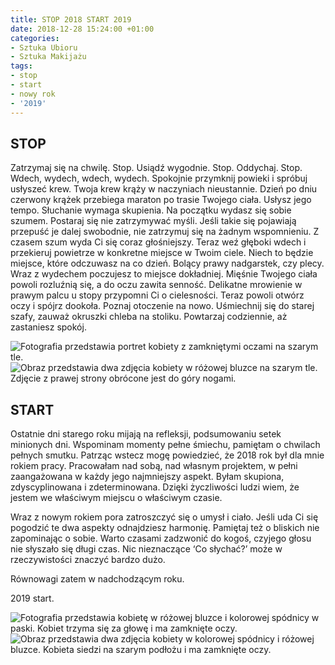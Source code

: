 ```yaml
---
title: STOP 2018 START 2019
date: 2018-12-28 15:24:00 +01:00
categories:
- Sztuka Ubioru
- Sztuka Makijażu
tags:
- stop
- start
- nowy rok
- '2019'
---
```


## STOP


Zatrzymaj się na chwilę. Stop. Usiądź wygodnie. Stop. Oddychaj. Stop. Wdech, wydech, wdech, wydech. Spokojnie przymknij powieki i spróbuj usłyszeć krew. Twoja krew krąży w naczyniach nieustannie. Dzień po dniu czerwony krążek przebiega maraton po trasie Twojego ciała. Usłysz jego tempo. Słuchanie wymaga skupienia. Na początku wydasz się sobie szumem. Postaraj się nie zatrzymywać myśli. Jeśli takie się pojawiają przepuść je dalej swobodnie, nie zatrzymuj się na żadnym wspomnieniu. Z czasem szum wyda Ci się coraz głośniejszy. Teraz weź głęboki wdech i przekieruj powietrze w konkretne miejsce w Twoim ciele. Niech to będzie miejsce, które odczuwasz na co dzień. Bolący prawy nadgarstek, czy plecy. Wraz z wydechem poczujesz to miejsce dokładniej. Mięśnie Twojego ciała powoli rozluźnią się, a do oczu zawita senność. Delikatne mrowienie w prawym palcu u stopy przypomni Ci o cielesności. Teraz powoli otwórz oczy i spójrz dookoła. Poznaj otoczenie na nowo. Uśmiechnij się do starej szafy, zauważ okruszki chleba na stoliku. Powtarzaj codziennie, aż zastaniesz spokój. 


![Fotografia przedstawia portret kobiety z zamkniętymi oczami na szarym tle.](https://assets2.ello.co/uploads/asset/attachment/8755970/ello-optimized-8b15b88b.jpg)
![Obraz przedstawia dwa zdjęcia kobiety w różowej bluzce na szarym tle. Zdjęcie z prawej strony obrócone jest do góry nogami.](https://assets2.ello.co/uploads/asset/attachment/8755971/ello-optimized-55c3b4be.jpg)

## START

Ostatnie dni starego roku mijają na refleksji, podsumowaniu setek minionych dni. Wspominam momenty pełne śmiechu, pamiętam o chwilach pełnych smutku. Patrząc wstecz mogę powiedzieć, że 2018 rok był dla mnie rokiem pracy. Pracowałam nad sobą, nad własnym projektem, w pełni zaangażowana w każdy jego najmniejszy aspekt. Byłam skupiona, zdyscyplinowana i zdeterminowana. Dzięki życzliwości ludzi wiem, że jestem we właściwym miejscu o właściwym czasie.

Wraz z nowym rokiem pora zatroszczyć się o umysł i ciało. Jeśli uda Ci się pogodzić te dwa aspekty odnajdziesz harmonię. Pamiętaj też o bliskich nie zapominając o sobie. Warto czasami zadzwonić do kogoś, czyjego głosu nie słyszało się długi czas. Nic nieznaczące ‘Co słychać?’ może w rzeczywistości znaczyć bardzo dużo. 

Równowagi zatem w nadchodzącym roku. 

2019 start. 

![Fotografia przedstawia kobietę w różowej bluzce i kolorowej spódnicy w paski. Kobiet trzyma się za głowę i ma zamknięte oczy.](https://assets0.ello.co/uploads/asset/attachment/8755976/ello-optimized-ec57df2f.jpg)
![Obraz przedstawia dwa zdjęcia kobiety w kolorowej spódnicy i różowej bluzce. Kobieta siedzi na szarym podłożu i ma zamknięte oczy.](https://assets1.ello.co/uploads/asset/attachment/8755982/ello-optimized-2a1c4979.jpg)